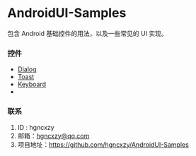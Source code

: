 # AndroidUI-Samples
包含 Android 基础控件的用法，以及一些常见的 UI 实现。

### 控件

- [Dialog](https://github.com/hgncxzy/AndroidUI-Samples/tree/master/dialog)
- [Toast](https://github.com/hgncxzy/AndroidUI-Samples/tree/master/toast)
- [Keyboard](https://github.com/hgncxzy/AndroidUI-Samples/tree/master/keyboard)
- 

### 联系

1. ID : hgncxzy
2. 邮箱：[hgncxzy@qq.com](mailto:hgncxzy@qq.com)
3. 项目地址：https://github.com/hgncxzy/AndroidUI-Samples

